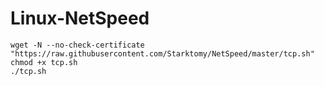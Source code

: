 # Linux-NetSpeed
```
wget -N --no-check-certificate "https://raw.githubusercontent.com/Starktomy/NetSpeed/master/tcp.sh"
chmod +x tcp.sh
./tcp.sh
```
